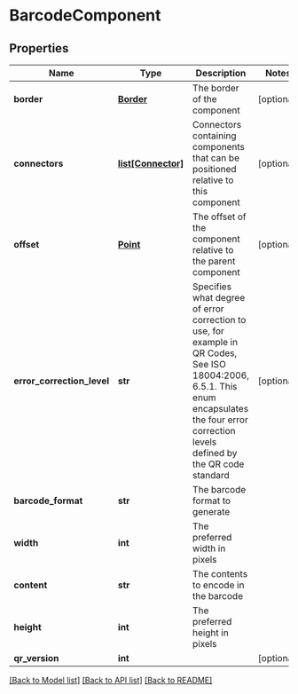 # BarcodeComponent

## Properties
Name | Type | Description | Notes
------------ | ------------- | ------------- | -------------
**border** | [**Border**](Border.md) | The border of the component | [optional] 
**connectors** | [**list[Connector]**](Connector.md) | Connectors containing components that can be positioned relative to this component | [optional] 
**offset** | [**Point**](Point.md) | The offset of the component relative to the parent component | [optional] 
**error_correction_level** | **str** | Specifies what degree of error correction to use, for example in QR Codes, See ISO 18004:2006, 6.5.1. This enum encapsulates the four error correction levels defined by the QR code standard | [optional] 
**barcode_format** | **str** | The barcode format to generate | 
**width** | **int** | The preferred width in pixels | 
**content** | **str** | The contents to encode in the barcode | 
**height** | **int** | The preferred height in pixels | 
**qr_version** | **int** |  | [optional] 

[[Back to Model list]](../README.md#documentation-for-models) [[Back to API list]](../README.md#documentation-for-api-endpoints) [[Back to README]](../README.md)


